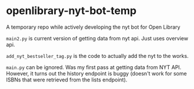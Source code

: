 # openlibrary-nyt-bot-temp
A temporary repo while actively developing the nyt bot for Open Library

`main2.py` is current version of getting data from nyt api. Just uses overview api.

`add_nyt_bestseller_tag.py` is the code to actually add the nyt to the works.

`main.py` can be ignored. Was my first pass at getting data from NYT API. However, it turns out the history endpoint is buggy (doesn't work for some ISBNs that were retrieved from the lists endpoint). 
